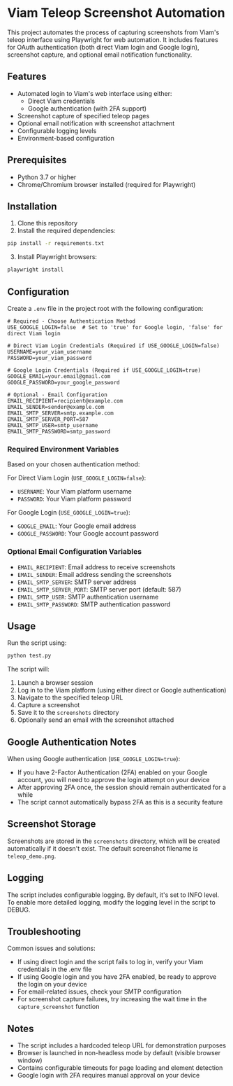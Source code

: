 # Viam Teleop Screenshot Automation

This project automates the process of capturing screenshots from Viam's teleop interface using Playwright for web automation. It includes features for OAuth authentication (both direct Viam login and Google login), screenshot capture, and optional email notification functionality.

## Features

- Automated login to Viam's web interface using either:
  - Direct Viam credentials
  - Google authentication (with 2FA support)
- Screenshot capture of specified teleop pages
- Optional email notification with screenshot attachment
- Configurable logging levels
- Environment-based configuration

## Prerequisites

- Python 3.7 or higher
- Chrome/Chromium browser installed (required for Playwright)

## Installation

1. Clone this repository
2. Install the required dependencies:
```bash
pip install -r requirements.txt
```
3. Install Playwright browsers:
```bash
playwright install
```

## Configuration

Create a `.env` file in the project root with the following configuration:

```env
# Required - Choose Authentication Method
USE_GOOGLE_LOGIN=false  # Set to 'true' for Google login, 'false' for direct Viam login

# Direct Viam Login Credentials (Required if USE_GOOGLE_LOGIN=false)
USERNAME=your_viam_username
PASSWORD=your_viam_password

# Google Login Credentials (Required if USE_GOOGLE_LOGIN=true)
GOOGLE_EMAIL=your.email@gmail.com
GOOGLE_PASSWORD=your_google_password

# Optional - Email Configuration
EMAIL_RECIPIENT=recipient@example.com
EMAIL_SENDER=sender@example.com
EMAIL_SMTP_SERVER=smtp.example.com
EMAIL_SMTP_SERVER_PORT=587
EMAIL_SMTP_USER=smtp_username
EMAIL_SMTP_PASSWORD=smtp_password
```

### Required Environment Variables
Based on your chosen authentication method:

For Direct Viam Login (`USE_GOOGLE_LOGIN=false`):
- `USERNAME`: Your Viam platform username
- `PASSWORD`: Your Viam platform password

For Google Login (`USE_GOOGLE_LOGIN=true`):
- `GOOGLE_EMAIL`: Your Google email address
- `GOOGLE_PASSWORD`: Your Google account password

### Optional Email Configuration Variables
- `EMAIL_RECIPIENT`: Email address to receive screenshots
- `EMAIL_SENDER`: Email address sending the screenshots
- `EMAIL_SMTP_SERVER`: SMTP server address
- `EMAIL_SMTP_SERVER_PORT`: SMTP server port (default: 587)
- `EMAIL_SMTP_USER`: SMTP authentication username
- `EMAIL_SMTP_PASSWORD`: SMTP authentication password

## Usage

Run the script using:
```bash
python test.py
```

The script will:
1. Launch a browser session
2. Log in to the Viam platform (using either direct or Google authentication)
3. Navigate to the specified teleop URL
4. Capture a screenshot
5. Save it to the `screenshots` directory
6. Optionally send an email with the screenshot attached

## Google Authentication Notes

When using Google authentication (`USE_GOOGLE_LOGIN=true`):
- If you have 2-Factor Authentication (2FA) enabled on your Google account, you will need to approve the login attempt on your device
- After approving 2FA once, the session should remain authenticated for a while
- The script cannot automatically bypass 2FA as this is a security feature

## Screenshot Storage

Screenshots are stored in the `screenshots` directory, which will be created automatically if it doesn't exist. The default screenshot filename is `teleop_demo.png`.

## Logging

The script includes configurable logging. By default, it's set to INFO level. To enable more detailed logging, modify the logging level in the script to DEBUG.

## Troubleshooting

Common issues and solutions:
- If using direct login and the script fails to log in, verify your Viam credentials in the .env file
- If using Google login and you have 2FA enabled, be ready to approve the login on your device
- For email-related issues, check your SMTP configuration
- For screenshot capture failures, try increasing the wait time in the `capture_screenshot` function

## Notes

- The script includes a hardcoded teleop URL for demonstration purposes
- Browser is launched in non-headless mode by default (visible browser window)
- Contains configurable timeouts for page loading and element detection
- Google login with 2FA requires manual approval on your device